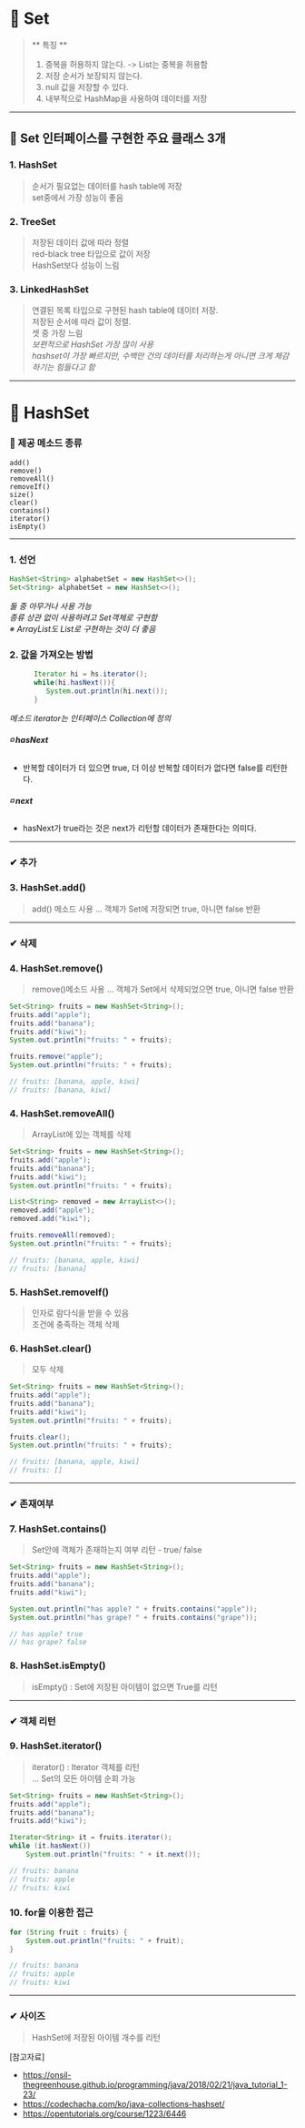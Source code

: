 # 🎏 Set   
> ** 특징 **   
> 1. 중복을 허용하지 않는다. -> List는 중복을 허용함     
> 2. 저장 순서가 보장되지 않는다. 
> 3. null 값을 저장할 수 있다.   
> 4. 내부적으로 HashMap을 사용하여 데이터를 저장   

---   
## 🎐 Set 인터페이스를 구현한 주요 클래스 3개   
### 1. HashSet   
> 순서가 필요없는 데이터를 hash table에 저장    
> set중에서 가장 성능이 좋음   
### 2. TreeSet   
> 저장된 데이터 값에 따라 정렬   
> red-black tree 타입으로 값이 저장   
> HashSet보다 성능이 느림   
### 3. LinkedHashSet   
> 연결된 목록 타입으로 구현된 hash table에 데이터 저장.    
> 저장된 순서에 따라 값이 정렬.    
> 셋 중 가장 느림   
_보편적으로 HashSet 가장 많이 사용_   
_hashset이 가장 빠르지만, 수백만 건의 데이터를 처리하는게 아니면 크게 체감하기는 힘들다고 함_   
---    

# 🎏 HashSet   
### 🎐 제공 메소드 종류
```text   
add()
remove()
removeAll()
removeIf()
size()
clear()
contains()
iterator()
isEmpty()
```
---   
### 1. 선언   
```java 
HashSet<String> alphabetSet = new HashSet<>();
Set<String> alphabetSet = new HashSet<>();
```   
_둘 중 아무거나 사용 가능_   
_종류 상관 없이 사용하려고 Set객체로 구현함_    
_※ ArrayList도 List로 구현하는 것이 더 좋음_   

### 2. 값을 가져오는 방법   
```java   
      Iterator hi = hs.iterator();
      while(hi.hasNext()){
         System.out.println(hi.next());
      }
```   
_메소드 iterator는 인터페이스 Collection에 정의_     
##### ◽ hasNext    
  - 반복할 데이터가 더 있으면 true, 더 이상 반복할 데이터가 없다면 false를 리턴한다.    
##### ◽ next   
  - hasNext가 true라는 것은 next가 리턴할 데이터가 존재한다는 의미다.    
  
---    
### ✔ 추가    
### 3. HashSet.add()   
> add() 메소드 사용 ... 객체가 Set에 저장되면 true, 아니면 false 반환   
---   
### ✔ 삭제 
### 4. HashSet.remove()   
> remove()메소드 사용 ... 객체가 Set에서 삭제되었으면 true, 아니면 false 반환
```java   
Set<String> fruits = new HashSet<String>();
fruits.add("apple");
fruits.add("banana");
fruits.add("kiwi");
System.out.println("fruits: " + fruits);

fruits.remove("apple");
System.out.println("fruits: " + fruits);

// fruits: [banana, apple, kiwi]
// fruits: [banana, kiwi]
```   

### 4. HashSet.removeAll()   
>  ArrayList에 있는 객체를 삭제    
```java   
Set<String> fruits = new HashSet<String>();
fruits.add("apple");
fruits.add("banana");
fruits.add("kiwi");
System.out.println("fruits: " + fruits);

List<String> removed = new ArrayList<>();
removed.add("apple");
removed.add("kiwi");

fruits.removeAll(removed);
System.out.println("fruits: " + fruits);

// fruits: [banana, apple, kiwi]
// fruits: [banana]
```   
### 5. HashSet.removeIf()   
> 인자로 람다식을 받을 수 있음   
> 조건에 충족하는 객체 삭제   
### 6. HashSet.clear()   
> 모두 삭제   
```java   
Set<String> fruits = new HashSet<String>();
fruits.add("apple");
fruits.add("banana");
fruits.add("kiwi");
System.out.println("fruits: " + fruits);

fruits.clear();
System.out.println("fruits: " + fruits);

// fruits: [banana, apple, kiwi]
// fruits: []
```   

---   
### ✔ 존재여부    
### 7. HashSet.contains()   
> Set안에 객체가 존재하는지 여부 리턴 - true/ false   
```java   
Set<String> fruits = new HashSet<String>();
fruits.add("apple");
fruits.add("banana");
fruits.add("kiwi");

System.out.println("has apple? " + fruits.contains("apple"));
System.out.println("has grape? " + fruits.contains("grape"));

// has apple? true
// has grape? false
```   

### 8. HashSet.isEmpty()   
> isEmpty() : Set에 저장된 아이템이 없으면 True를 리턴   

---   
### ✔ 객체 리턴    
### 9. HashSet.iterator()   
> iterator() : Iterator 객체를 리턴   
>     ... Set의 모든 아이템 순회 가능   
```java   
Set<String> fruits = new HashSet<String>();
fruits.add("apple");
fruits.add("banana");
fruits.add("kiwi");

Iterator<String> it = fruits.iterator();
while (it.hasNext())
    System.out.println("fruits: " + it.next());

// fruits: banana
// fruits: apple
// fruits: kiwi
```   
### 10. for을 이용한 접근   
```java   
for (String fruit : fruits) {
    System.out.println("fruits: " + fruit);
}

// fruits: banana
// fruits: apple
// fruits: kiwi
```   
---    
### ✔ 사이즈   
> HashSet에 저장된 아이템 개수를 리턴   


[참고자료]    
- https://onsil-thegreenhouse.github.io/programming/java/2018/02/21/java_tutorial_1-23/   
- https://codechacha.com/ko/java-collections-hashset/   
- https://opentutorials.org/course/1223/6446   
